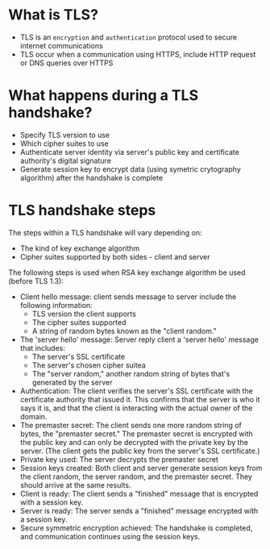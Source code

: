 # What is TLS?
- TLS is an `encryption` and `authentication` protocol used to secure internet communications
- TLS occur when a communication using HTTPS, include HTTP request or DNS queries over HTTPS

# What happens during a TLS handshake?
- Specify TLS version to use
- Which cipher suites to use
- Authenticate server identity via server's public key and certificate authority's digital signature
- Generate session key to encrypt data (using symetric crytography algorithm) after the handshake is complete

# TLS handshake steps
The steps within a TLS handshake will vary depending on:
- The kind of key exchange algorithm
- Cipher suites supported by both sides - client and server

The following steps is used when RSA key exchange algorithm be used (before TLS 1.3):
- Client hello message: client sends message to server include the following information:
  - TLS version the client supports
  - The cipher suites supported
  - A string of random bytes known as the "client random."
- The 'server hello' message: Server reply client a 'server hello' message that includes:
  - The server's SSL certificate
  - The server's chosen cipher suitea
  - The "server random," another random string of bytes that's generated by the server
- Authentication: The client verifies the server's SSL certificate with the certificate authority that issued it.
  This confirms that the server is who it says it is, and that the client is interacting with the actual owner of the domain.
- The premaster secret: The client sends one more random string of bytes, the "premaster secret." The premaster secret is encrypted with the public key and can only be decrypted with the private key by the server. (The client gets the public key from the server's SSL certificate.)
- Private key used: The server decrypts the premaster secret
- Session keys created: Both client and server generate session keys from the client random, the server random, and the premaster secret. They should arrive at the same results.
- Client is ready: The client sends a "finished" message that is encrypted with a session key.
- Server is ready: The server sends a "finished" message encrypted with a session key.
- Secure symmetric encryption achieved: The handshake is completed, and communication continues using the session keys.
